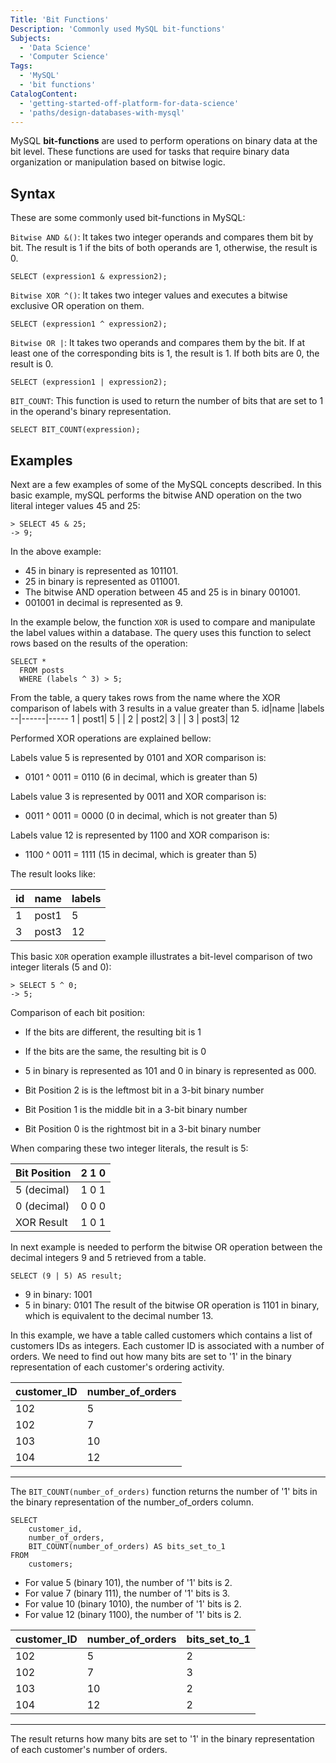 ```yaml
---
Title: 'Bit Functions'
Description: 'Commonly used MySQL bit-functions'
Subjects:
  - 'Data Science'
  - 'Computer Science'
Tags:
  - 'MySQL'
  - 'bit functions'
CatalogContent:
  - 'getting-started-off-platform-for-data-science'
  - 'paths/design-databases-with-mysql'
---
```


MySQL **bit-functions** are used to perform operations on binary data at the bit level. These functions are used for tasks that require binary data organization or manipulation based on bitwise logic.

## Syntax

These are some commonly used bit-functions in MySQL:

`Bitwise AND &()`: It takes two integer operands and compares them bit by bit.
The result is 1 if the bits of both operands are 1, otherwise, the result is 0.

```pseudo
SELECT (expression1 & expression2);
```

`Bitwise XOR ^()`: It takes two integer values and executes a bitwise exclusive OR operation on them.

```pseudo
SELECT (expression1 ^ expression2);
```

`Bitwise OR |`: It takes two operands and compares them by the bit. If at least one of the corresponding bits is 1, the result is 1. If both bits are 0, the result is 0.

```pseudo
SELECT (expression1 | expression2);
```

`BIT_COUNT`: This function is used to return the number of bits that are set to 1 in the operand's binary representation.

```pseudo
SELECT BIT_COUNT(expression);
```

## Examples

Next are a few examples of some of the MySQL concepts described. In this basic example, mySQL performs the bitwise AND operation on the two literal integer values 45 and 25:

```mysql
> SELECT 45 & 25;
-> 9;
```

In the above example:

- 45 in binary is represented as 101101.
- 25 in binary is represented as 011001.
- The bitwise AND operation between 45 and 25 is in binary 001001.
- 001001 in decimal is represented as 9.

In the example below, the function `XOR` is used to compare and manipulate the label values within a database. The query uses this function to select rows based on the results of the operation:

```mysql
SELECT *
  FROM posts
  WHERE (labels ^ 3) > 5;
```

From the table, a query takes rows from the name where the XOR comparison of labels with 3 results in a value greater than 5.
id|name |labels
--|------|-----
1 | post1| 5
| |
2 | post2| 3
| |
3 | post3| 12

Performed XOR operations are explained bellow:

Labels value 5 is represented by 0101 and XOR comparison is:

- 0101 ^ 0011 = 0110 (6 in decimal, which is greater than 5)

Labels value 3 is represented by 0011 and XOR comparison is:

- 0011 ^ 0011 = 0000 (0 in decimal, which is not greater than 5)

Labels value 12 is represented by 1100 and XOR comparison is:

- 1100 ^ 0011 = 1111 (15 in decimal, which is greater than 5)

The result looks like:

| id  | name  | labels |
| --- | ----- | ------ |
| 1   | post1 | 5      |
| 3   | post3 | 12     |

This basic `XOR` operation example illustrates a bit-level comparison of two integer literals (5 and 0):

```mysql
> SELECT 5 ^ 0;
-> 5;
```

Comparison of each bit position:

- If the bits are different, the resulting bit is 1
- If the bits are the same, the resulting bit is 0

- 5 in binary is represented as 101 and 0 in binary is represented as 000.
- Bit Position 2 is is the leftmost bit in a 3-bit binary number
- Bit Position 1 is the middle bit in a 3-bit binary number
- Bit Position 0 is the rightmost bit in a 3-bit binary number

When comparing these two integer literals, the result is 5:

| Bit Position | 2 1 0 |
| ------------ | ----- |
| 5 (decimal)  | 1 0 1 |
| 0 (decimal)  | 0 0 0 |
| XOR Result   | 1 0 1 |

In next example is needed to perform the bitwise OR operation between the decimal integers 9 and 5 retrieved from a table.

```mysql
SELECT (9 | 5) AS result;
```

- 9 in binary: 1001
- 5 in binary: 0101
  The result of the bitwise OR operation is 1101 in binary, which is equivalent to the decimal number 13.

In this example, we have a table called customers which contains a list of customers IDs as integers. Each customer ID is associated with a number of orders. We need to find out how many bits are set to '1' in the binary representation of each customer's ordering activity.

| customer_ID | number_of_orders |
| ----------- | ---------------- |
| 102         | 5                |
| 102         | 7                |
| 103         | 10               |
| 104         | 12               |

---

The `BIT_COUNT(number_of_orders)` function returns the number of '1' bits in the binary representation of the number_of_orders column.

```mysql
SELECT
    customer_id,
    number_of_orders,
    BIT_COUNT(number_of_orders) AS bits_set_to_1
FROM
    customers;
```

- For value 5 (binary 101), the number of '1' bits is 2.
- For value 7 (binary 111), the number of '1' bits is 3.
- For value 10 (binary 1010), the number of '1' bits is 2.
- For value 12 (binary 1100), the number of '1' bits is 2.

| customer_ID | number_of_orders | bits_set_to_1 |
| ----------- | ---------------- | ------------- |
| 102         | 5                | 2             |
| 102         | 7                | 3             |
| 103         | 10               | 2             |
| 104         | 12               | 2             |

---

The result returns how many bits are set to '1' in the binary representation of each customer's number of orders.
